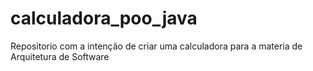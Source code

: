 # calculadora_poo_java
Repositorio com a intenção de criar uma calculadora para a materia de Arquitetura de Software

